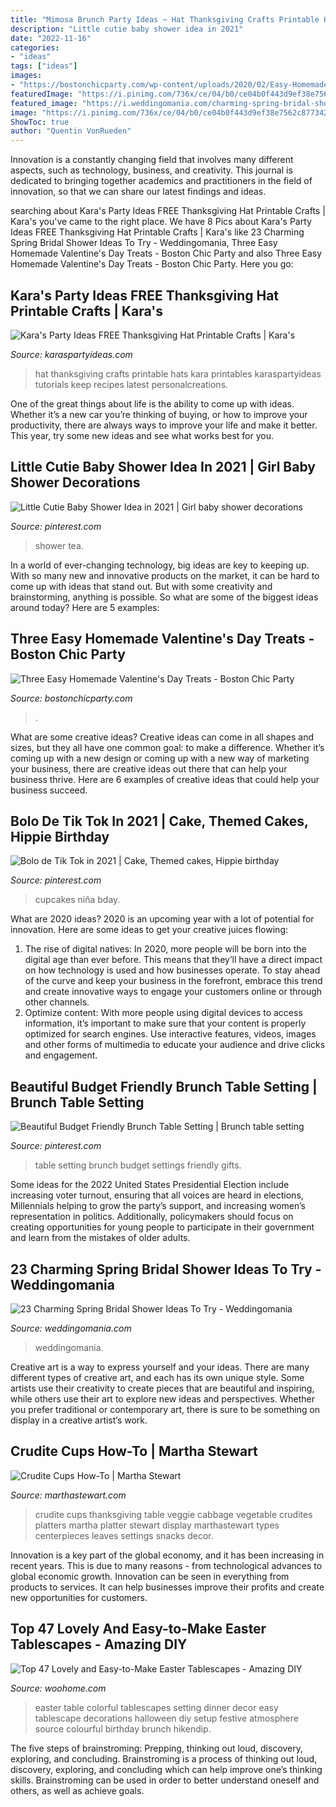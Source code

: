 ```yaml
---
title: "Mimosa Brunch Party Ideas ~ Hat Thanksgiving Crafts Printable Hats Kara Printables Karaspartyideas Tutorials Keep Recipes Latest Personalcreations"
description: "Little cutie baby shower idea in 2021"
date: "2022-11-16"
categories:
- "ideas"
tags: ["ideas"]
images:
- "https://bostonchicparty.com/wp-content/uploads/2020/02/Easy-Homemade-Valentines-Day-Treats-Chocolate-Covered-Pretzels-Pretzel-MM-bites-Valentines-Day-Popcorn-Mix-11.jpg"
featuredImage: "https://i.pinimg.com/736x/ce/04/b0/ce04b0f443d9ef38e7562c877342299c.jpg"
featured_image: "https://i.weddingomania.com/charming-spring-bridal-shower-ideas-to-try-22-500x750.jpg"
image: "https://i.pinimg.com/736x/ce/04/b0/ce04b0f443d9ef38e7562c877342299c.jpg"
ShowToc: true
author: "Quentin VonRueden"
---
```



Innovation is a constantly changing field that involves many different aspects, such as technology, business, and creativity. This journal is dedicated to bringing together academics and practitioners in the field of innovation, so that we can share our latest findings and ideas.

	

		
searching about Kara&#039;s Party Ideas FREE Thanksgiving Hat Printable Crafts | Kara&#039;s you've came to the right place. We have 8 Pics about Kara&#039;s Party Ideas FREE Thanksgiving Hat Printable Crafts | Kara&#039;s like 23 Charming Spring Bridal Shower Ideas To Try - Weddingomania, Three Easy Homemade Valentine&#039;s Day Treats - Boston Chic Party and also Three Easy Homemade Valentine&#039;s Day Treats - Boston Chic Party. Here you go:
		
    
## Kara&#039;s Party Ideas FREE Thanksgiving Hat Printable Crafts | Kara&#039;s

<img loading=lazy src="https://karaspartyideas.com/wp-content/uploads/2017/11/FREE-Thanksgiving-Hat-Printable-Crafts-via-Karas-Party-Ideas-KarasPartyIdeas.com6_.jpg" onerror="this.onerror=null;this.src='https://tse1.mm.bing.net/th?id=OIP.mbPIWG4laZM0ZL4mteQ72gHaE8&amp;pid=15.1';" alt="Kara&#039;s Party Ideas FREE Thanksgiving Hat Printable Crafts | Kara&#039;s">

_Source: karaspartyideas.com_

>hat thanksgiving crafts printable hats kara printables karaspartyideas tutorials keep recipes latest personalcreations. 

	

One of the great things about life is the ability to come up with ideas. Whether it’s a new car you’re thinking of buying, or how to improve your productivity, there are always ways to improve your life and make it better. This year, try some new ideas and see what works best for you.

    
## Little Cutie Baby Shower Idea In 2021 | Girl Baby Shower Decorations

<img loading=lazy src="https://i.pinimg.com/736x/d6/8d/71/d68d71474d7d654fcc8d7f0a40b83f10.jpg" onerror="this.onerror=null;this.src='https://tse2.mm.bing.net/th?id=OIP.2VXOekQmpvBK2_-EufX8twHaK2&amp;pid=15.1';" alt="Little Cutie Baby Shower Idea in 2021 | Girl baby shower decorations">

_Source: pinterest.com_

>shower tea. 

	

In a world of ever-changing technology, big ideas are key to keeping up. With so many new and innovative products on the market, it can be hard to come up with ideas that stand out. But with some creativity and brainstorming, anything is possible. So what are some of the biggest ideas around today? Here are 5 examples: 

    
## Three Easy Homemade Valentine&#039;s Day Treats - Boston Chic Party

<img loading=lazy src="https://bostonchicparty.com/wp-content/uploads/2020/02/Easy-Homemade-Valentines-Day-Treats-Chocolate-Covered-Pretzels-Pretzel-MM-bites-Valentines-Day-Popcorn-Mix-11.jpg" onerror="this.onerror=null;this.src='https://tse1.mm.bing.net/th?id=OIP.Mi8KAxOHJj5DGJBcwCCy3wHaLH&amp;pid=15.1';" alt="Three Easy Homemade Valentine&#039;s Day Treats - Boston Chic Party">

_Source: bostonchicparty.com_

>. 

	

What are some creative ideas?
Creative ideas can come in all shapes and sizes, but they all have one common goal: to make a difference. Whether it’s coming up with a new design or coming up with a new way of marketing your business, there are creative ideas out there that can help your business thrive. Here are 6 examples of creative ideas that could help your business succeed.

    
## Bolo De Tik Tok In 2021 | Cake, Themed Cakes, Hippie Birthday

<img loading=lazy src="https://i.pinimg.com/736x/ce/04/b0/ce04b0f443d9ef38e7562c877342299c.jpg" onerror="this.onerror=null;this.src='https://tse1.mm.bing.net/th?id=OIP.GkU6A-KKRZDRYGZRDwNzxgHaJX&amp;pid=15.1';" alt="Bolo de Tik Tok in 2021 | Cake, Themed cakes, Hippie birthday">

_Source: pinterest.com_

>cupcakes niña bday. 

	

What are 2020 ideas?
2020 is an upcoming year with a lot of potential for innovation. Here are some ideas to get your creative juices flowing: 
1. The rise of digital natives: In 2020, more people will be born into the digital age than ever before. This means that they’ll have a direct impact on how technology is used and how businesses operate. To stay ahead of the curve and keep your business in the forefront, embrace this trend and create innovative ways to engage your customers online or through other channels. 
2. Optimize content: With more people using digital devices to access information, it’s important to make sure that your content is properly optimized for search engines. Use interactive features, videos, images and other forms of multimedia to educate your audience and drive clicks and engagement. 

    
## Beautiful Budget Friendly Brunch Table Setting | Brunch Table Setting

<img loading=lazy src="https://i.pinimg.com/originals/9f/3e/72/9f3e72cea15ba636523005846f64e60d.jpg" onerror="this.onerror=null;this.src='https://tse3.mm.bing.net/th?id=OIP.t9B0HPl11sgPt6FERhzD3QHaJ4&amp;pid=15.1';" alt="Beautiful Budget Friendly Brunch Table Setting | Brunch table setting">

_Source: pinterest.com_

>table setting brunch budget settings friendly gifts. 

	

Some ideas for the 2022 United States Presidential Election include increasing voter turnout, ensuring that all voices are heard in elections, Millennials helping to grow the party’s support, and increasing women’s representation in politics. Additionally, policymakers should focus on creating opportunities for young people to participate in their government and learn from the mistakes of older adults.

    
## 23 Charming Spring Bridal Shower Ideas To Try - Weddingomania

<img loading=lazy src="https://i.weddingomania.com/charming-spring-bridal-shower-ideas-to-try-22-500x750.jpg" onerror="this.onerror=null;this.src='https://tse4.mm.bing.net/th?id=OIP.4el1F826dswNhdVquJEZmgHaLH&amp;pid=15.1';" alt="23 Charming Spring Bridal Shower Ideas To Try - Weddingomania">

_Source: weddingomania.com_

>weddingomania. 

	

Creative art is a way to express yourself and your ideas. There are many different types of creative art, and each has its own unique style. Some artists use their creativity to create pieces that are beautiful and inspiring, while others use their art to explore new ideas and perspectives. Whether you prefer traditional or contemporary art, there is sure to be something on display in a creative artist’s work.

    
## Crudite Cups How-To | Martha Stewart

<img loading=lazy src="https://assets.marthastewart.com/styles/wmax-1500/d45/vegetable-thanksgiving-crudite-cups-mld106974/vegetable-thanksgiving-crudite-cups-mld106974_sq.jpg?itok=EAoSF1yy" onerror="this.onerror=null;this.src='https://tse3.mm.bing.net/th?id=OIP.6NIco_1ajLgUvU2gFH0i2QHaHa&amp;pid=15.1';" alt="Crudite Cups How-To | Martha Stewart">

_Source: marthastewart.com_

>crudite cups thanksgiving table veggie cabbage vegetable crudites platters martha platter stewart display marthastewart types centerpieces leaves settings snacks decor. 

	

Innovation is a key part of the global economy, and it has been increasing in recent years. This is due to many reasons - from technological advances to global economic growth. Innovation can be seen in everything from products to services. It can help businesses improve their profits and create new opportunities for customers.

    
## Top 47 Lovely And Easy-to-Make Easter Tablescapes - Amazing DIY

<img loading=lazy src="http://www.woohome.com/wp-content/uploads/2016/02/tablescapes-for-easter-42.jpg" onerror="this.onerror=null;this.src='https://tse1.mm.bing.net/th?id=OIP.kGzITJyjwQ2k9xbQ_LqUgAHaLH&amp;pid=15.1';" alt="Top 47 Lovely and Easy-to-Make Easter Tablescapes - Amazing DIY">

_Source: woohome.com_

>easter table colorful tablescapes setting dinner decor easy tablescape decorations halloween diy setup festive atmosphere source colourful birthday brunch hikendip. 

	

The five steps of brainstroming: Prepping, thinking out loud, discovery, exploring, and concluding.
Brainstroming is a process of thinking out loud, discovery, exploring, and concluding which can help improve one’s thinking skills. Brainstroming can be used in order to better understand oneself and others, as well as achieve goals.

